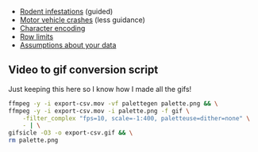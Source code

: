 * [Rodent infestations](pivot-tables-rats/) (guided)
* [Motor vehicle crashes](pivot-tables-crashes/) (less guidance)
* [Character encoding](encoding/)
* [Row limits](row-limits/)
* [Assumptions about your data](assumptions/)

## Video to gif conversion script

Just keeping this here so I know how I made all the gifs!

```bash
ffmpeg -y -i export-csv.mov -vf palettegen palette.png && \
ffmpeg -y -i export-csv.mov -i palette.png -f gif \
    -filter_complex "fps=10, scale=-1:400, paletteuse=dither=none" \
    - | \
gifsicle -O3 -o export-csv.gif && \
rm palette.png
```